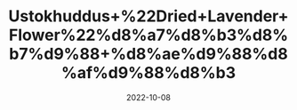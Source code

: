 ---
title: 'Ustokhuddus+%22Dried+Lavender+Flower%22%d8%a7%d8%b3%d8%b7%d9%88+%d8%ae%d9%88%d8%af%d9%88%d8%b3'
date: '2022-10-08' 
metatag: '' 
inventory: '0' 
draft: false 
# meta description 
shortDescripton: 'It+contains+vitamins+and+antioxidants+that+promote+good+skin+health+and+has+soothing+aroma.'
description: 'Herb'
longdescription: ''
featured: True
# product Price
price: '100.0'
# Product Short Description
shortDescription: 'It+contains+vitamins+and+antioxidants+that+promote+good+skin+health+and+has+soothing+aroma.'
productID: '63A20CF2-992A-ED11-9968-005056B3A416'
type: 'products'
category: 'Herb' 
thumnailproduct: 'https://eraconnect.blob.core.windows.net/product-images/aminsaddiquidawakhana/63A20CF2-992A-ED11-9968-005056B3A416.webp' 
images:
  - image: 'https://eraconnect.blob.core.windows.net/product-images/aminsaddiquidawakhana/63A20CF2-992A-ED11-9968-005056B3A416.webp'  
Variants:
---